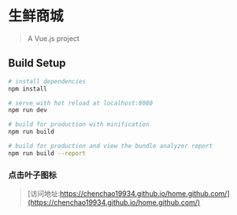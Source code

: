 # 生鲜商城
> A Vue.js project

## Build Setup

``` bash
# install dependencies
npm install

# serve with hot reload at localhost:8080
npm run dev

# build for production with minification
npm run build

# build for production and view the bundle analyzer report
npm run build --report
```
### 点击叶子图标
>[访问地址:https://chenchao19934.github.io/home.github.com/](https://chenchao19934.github.io/home.github.com/)

